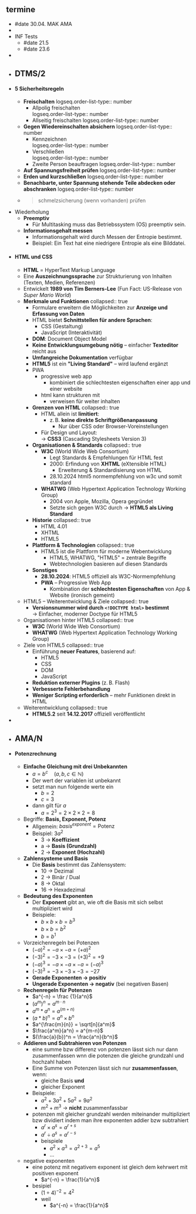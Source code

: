 ## termine
- #date 30.04. MAK AMA
-
- INF Tests
	- #date 21.5
	- #date 23.6
-
- ## DTMS/2
- #### 5 Sicherheitsregeln
	- **Freischalten**
	  logseq.order-list-type:: number
		- Allpolig freischalten  
		  logseq.order-list-type:: number
		- Allseitig freischalten
		  logseq.order-list-type:: number
	- **Gegen Wiedereinschalten absichern**
	  logseq.order-list-type:: number
		- Kennzeichnen  
		  logseq.order-list-type:: number
		- Verschließen  
		  logseq.order-list-type:: number
		- Zweite Person beauftragen
		  logseq.order-list-type:: number
	- **Auf Spannungsfreiheit prüfen**
	  logseq.order-list-type:: number
	- **Erden und kurzschließen**
	  logseq.order-list-type:: number
	- **Benachbarte, unter Spannung stehende Teile abdecken oder abschranken**
	  logseq.order-list-type:: number
	- > schmelzsicherung (wenn vorhanden) prüfen
- Wiederholung
	- **Preemptiv**
		- Für Multitasking muss das Betriebssystem (OS) preemptiv sein.
	- **Informationsgehalt messen**
		- Informationsgehalt wird durch Messen der Entropie bestimmt.
		- Beispiel: Ein Text hat eine niedrigere Entropie als eine Bilddatei.
- #### HTML und CSS
	- **HTML** = HyperText Markup Language
	- Eine **Auszeichnungssprache** zur Strukturierung von Inhalten (Texten, Medien, Referenzen)
	- Entwickelt **1989 von Tim Berners-Lee** (Fun Fact: US-Release von *Super Mario World*)
	- **Merkmale und Funktionen**
	  collapsed:: true
		- Formulare erweitern die Möglichkeiten zur **Anzeige und Erfassung von Daten**
		- HTML bietet **Schnittstellen für andere Sprachen**:
			- CSS (Gestaltung)
			- JavaScript (Interaktivität)
		- **DOM**: Document Object Model
		- **Keine Entwicklungsumgebung nötig** – einfacher **Texteditor** reicht aus
		- **Umfangreiche Dokumentation** verfügbar
		- **HTML5** ist ein **"Living Standard"** – wird laufend ergänzt
		- PWA
			- progressive web app
				- kombiniert die schlechtesten eigenschaften einer app und einer website
			- html kann strukturen mit
				- verweisen für weiter inhalten
		- **Grenzen von HTML**
		  collapsed:: true
			- HTML allein ist **limitiert**:
				- z. B. **keine direkte Schriftgrößenanpassung**
					- Nur über CSS oder Browser-Voreinstellungen
			- Für Design und Layout:  
			  → **CSS3** (Cascading Stylesheets Version 3)
		- **Organisationen & Standards**
		  collapsed:: true
			- **W3C** (World Wide Web Consortium)
				- Legt Standards & Empfehlungen für HTML fest
				- 2000: Erfindung von **XHTML** (eXtensible HTML)
					- Erweiterung & Standardisierung von HTML
				- 28.10.2024 html5 normempfehlung von w3c und somit standard
			- **WHATWG** (Web Hypertext Application Technology Working Group)
				- 2004 von Apple, Mozilla, Opera gegründet
				- Setzte sich gegen W3C durch → **HTML5 als Living Standard**
		- **Historie**
		  collapsed:: true
			- HTML 4.01
			- XHTML
			- HTML5
		- **Plattform & Technologien**
		  collapsed:: true
			- HTML5 ist die Plattform für moderne Webentwicklung
				- HTML5, WHATWG, "HTML5" = zentrale Begriffe
				- Webtechnologien basieren auf diesen Standards
		- **Sonstiges**
			- **28.10.2024**: HTML5 offiziell als W3C-Normempfehlung
			- **PWA** – Progressive Web App
				- Kombination der **schlechtesten Eigenschaften** von App & Website (ironisch gemeint)
	- HTML5 – Weiterentwicklung & Ziele
	  collapsed:: true
		- **Versionsnummer wird durch `<!DOCTYPE html>` bestimmt**  
		  → Einfacher, moderner Doctype für HTML5
	- Organisationen hinter HTML5
	  collapsed:: true
		- **W3C** (World Wide Web Consortium)
		- **WHATWG** (Web Hypertext Application Technology Working Group)
	- Ziele von HTML5
	  collapsed:: true
		- Einführung **neuer Features**, basierend auf:
			- HTML5
			- CSS
			- DOM
			- JavaScript
		- **Reduktion externer Plugins** (z. B. Flash)
		- **Verbesserte Fehlerbehandlung**
		- **Weniger Scripting erforderlich** – mehr Funktionen direkt in HTML
	- Weiterentwicklung
	  collapsed:: true
		- **HTML5.2** seit **14.12.2017** offiziell veröffentlicht
-
- ## AMA/N
- #### Potenzrechnung
	- **Einfache Gleichung mit drei Unbekannten**
		- $a = b^c \quad (a, b, c \in \mathbb{N})$
		- Der wert der variablen ist unbekannt
		- setzt man nun folgende werte ein
			- $b = 2$
			- $c = 3$
		- dann gilt für $a$
			- $a = 2^3 = 2 \times 2 \times 2 = 8$
	- Begriffe: **Basis, Exponent, Potenz**
		- Allgemein: $basis^{exponent} = \text{Potenz}$
		- Beispiel: $3a^2$
			- 3 → **Koeffizient**
			- a → **Basis (Grundzahl)**
			- 2 → **Exponent (Hochzahl)**
	- **Zahlensysteme und Basis**
		- Die **Basis** bestimmt das Zahlensystem:
			- 10 → Dezimal
			- 2 → Binär / Dual
			- 8 → Oktal
			- 16 → Hexadezimal
	- **Bedeutung des Exponenten**
		- Der **Exponent** gibt an, wie oft die Basis mit sich selbst multipliziert wird
		- Beispiele:
			- $b \times b \times b = b^3$
			- $b \times b = b^2$
			- $b = b^1$
	- Vorzeichenregeln bei Potenzen
		- $(-a)^2 = -a \times -a = (+a)^2$
		- $(-3)^2 = -3 \times -3 = (+3)^2 = +9$
		- $(-a)^3 = -a \times -a \times -a = (-a)^3$
		- $(-3)^3 = -3 \times -3 \times -3 = -27$
		- **Gerade Exponenten → positiv**
		- **Ungerade Exponenten → negativ** (bei negativen Basen)
	- **Rechenregeln für Potenzen**
		- $a^{-n} = \frac {1}{a^n}$
		- $(a^m)^n = a^{m \cdot n}$
		- $a^m * a^n = a^{(m+n)}$
		- $(a * b)^n = a^n \times b^n$
		- $a^{\frac{m}{n}} = \sqrt[n]{a^m}$
		- $\frac{a^m}{a^n} = a^{m-n}$
		- $(\frac{a}{b})^n = \frac{a^n}{b^n}$
	- **Addieren und Subtrahieren von Potenzen**
		- eine summe bzw differenz von potenzen lässt sich nur dann zusammenfassen wnn die potenzen die gleiche grundzahl und hochzahl haben
		- Eine Summe von Potenzen lässt sich nur **zusammenfassen**, wenn:
			- gleiche Basis **und**
			- gleicher Exponent
		- Beispiele:
			- $a^2 + 3a^2 + 5a^2 = 9a^2$
			- $m^2 + m^3$ → **nicht** zusammenfassbar
		- potenzen mit gleicher grundzahl werden miteinander multipliziert bzw dividiert indem man ihre exponenten addier bzw subtrahiert
			- $a^r \times a^s = a^{r + s}$
			- $a^r \div a^s = a^{r - s}$
			- beispiele
				- $a^2 \times a^3 = a^{2 + 3} = a^5$
				- ...
	- negative exponenten
		- eine potenz mit negativem exponent ist gleich dem kehrwert mit positiven exponent
			- $a^{-n} = \frac{1}{a^n}$
		- besipiel
			- $(1 \div 4)^{-2} = 4^2$
			- weil
				- $a^{-n} = \frac{1}{a^n}$